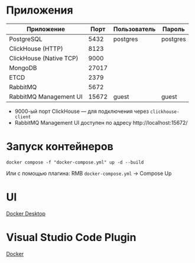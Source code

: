 # Приложения

| Приложение              | Порт  | Пользователь | Пароль   |
|-------------------------|-------|--------------|----------|
| PostgreSQL              | 5432  | postgres     | postgres |
| ClickHouse (HTTP)       | 8123  |              |          |
| ClickHouse (Native TCP) | 9000  |              |          |
| MongoDB                 | 27017 |              |          |
| ETCD                    | 2379  |              |          |
| RabbitMQ                | 5672  |              |          |
| RabbitMQ Management UI  | 15672 | guest        | guest    |

* 9000-ый порт ClickHouse — для подключения через `clickhouse-client`
* RabbitMQ Management UI доступен по адресу http://localhost:15672/

# Запуск контейнеров

```
docker compose -f "docker-compose.yml" up -d --build
```

Или с помощью плагина: RMB `docker-compose.yml` -> Compose Up

# UI

[Docker Desktop](https://www.docker.com/products/docker-desktop/)

# Visual Studio Code Plugin

[Docker](https://marketplace.visualstudio.com/items?itemName=ms-azuretools.vscode-docker)
